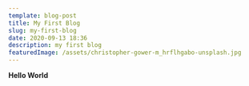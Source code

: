 ```yaml
---
template: blog-post
title: My First Blog
slug: my-first-blog
date: 2020-09-13 18:36
description: my first blog
featuredImage: /assets/christopher-gower-m_hrflhgabo-unsplash.jpg
---
```

**Hello World**
